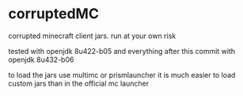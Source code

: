 # corruptedMC
 corrupted minecraft client jars. run at your own risk

 tested with openjdk 8u422-b05 and everything after this commit with openjdk 8u432-b06
 
 to load the jars use multimc or prismlauncher it is much easier to load custom jars than in the official mc launcher
